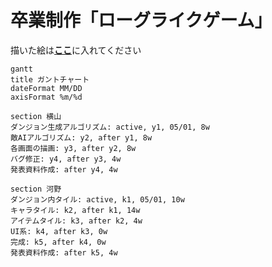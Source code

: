 # 卒業制作「ローグライクゲーム」

描いた絵は[**ここ**](/assets)に入れてください

<!--
done            完了したタスク
active          実施中のタスク
crit            クリティカルタスク
ctir, done      完了したクリティカルタスク
crit, active    実施中のクリティカルタスク
-->

```mermaid
gantt
title ガントチャート
dateFormat MM/DD
axisFormat %m/%d

section 横山
ダンジョン生成アルゴリズム: active, y1, 05/01, 8w
敵AIアルゴリズム: y2, after y1, 8w
各画面の描画: y3, after y2, 8w
バグ修正: y4, after y3, 4w
発表資料作成: after y4, 4w

section 河野
ダンジョン内タイル: active, k1, 05/01, 10w
キャラタイル: k2, after k1, 14w
アイテムタイル: k3, after k2, 4w
UI系: k4, after k3, 0w
完成: k5, after k4, 0w
発表資料作成: after k5, 4w
```
